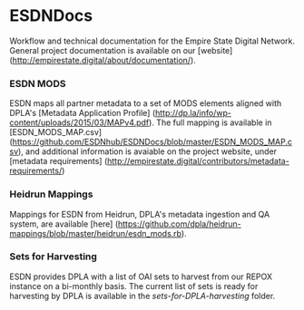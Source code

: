 # ESDNDocs
Workflow and technical documentation for the Empire State Digital Network. General project documentation is available on our [website] (http://empirestate.digital/about/documentation/).

### ESDN MODS 
ESDN maps all partner metadata to a set of MODS elements aligned with DPLA's [Metadata Application Profile] (http://dp.la/info/wp-content/uploads/2015/03/MAPv4.pdf). The full mapping is available in [ESDN_MODS_MAP.csv] (https://github.com/ESDNhub/ESDNDocs/blob/master/ESDN_MODS_MAP.csv), and additional information is avaiable on the project website, under [metadata requirements] (http://empirestate.digital/contributors/metadata-requirements/)

### Heidrun Mappings
Mappings for ESDN from Heidrun, DPLA's metadata ingestion and QA system, are available [here] (https://github.com/dpla/heidrun-mappings/blob/master/heidrun/esdn_mods.rb).

### Sets for Harvesting
ESDN provides DPLA with a list of OAI sets to harvest from our REPOX instance on a bi-monthly basis. The current list of sets is ready for harvesting by DPLA is available in the *sets-for-DPLA-harvesting* folder.
